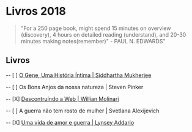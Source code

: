 # Livros 2018

> "For a 250 page book, might spend 15 minutes on overview (discovery), 4 hours on detailed reading (understand), and 20-30 minutes making notes(remember)" - PAUL N. EDWARDS" 


## Livros

-- [ ] [O Gene, Uma História Íntima | Siddhartha Mukherjee](https://github.com/akliemke/dailylog/blob/master/2018/Livros/Livros/o_gene_siddartha.md) 

-- [ ] Os Bons Anjos da nossa natureza |  Steven Pinker

-- [X] [Descontruíndo a Web | Willian Molinari](https://github.com/akliemke/dailylog/blob/master/2018/Livros/Livros/desconstruindo_a_web.md) 

-- [ ] A guerra não tem rosto de mulher | Svetlana Alexijevich

-- [X] [Uma vida de amor e guerra | Lynsey Addario]()

